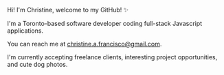 Hi! I'm Christine, welcome to my GitHub! ✨

I'm a Toronto-based software developer coding full-stack Javascript applications.

You can reach me at christine.a.francisco@gmail.com. 

I'm currently accepting freelance clients, interesting project opportunities, and cute dog photos.

<!---
ChristineFrancisco/ChristineFrancisco is a ✨ special ✨ repository because its `README.md` (this file) appears on your GitHub profile.
You can click the Preview link to take a look at your changes.
--->
